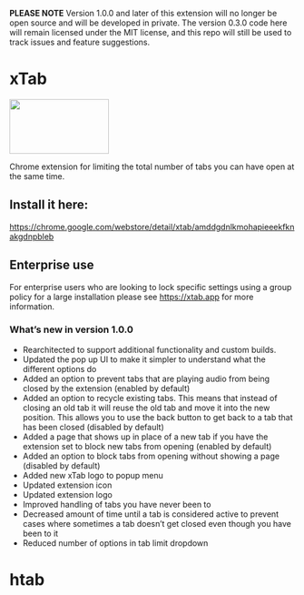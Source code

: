 **PLEASE NOTE** Version 1.0.0 and later of this extension will no longer be open source and will be developed in private. The version 0.3.0 code here will remain licensed under the MIT license, and this repo will still be used to track issues and feature suggestions.

# xTab

<img width="175" height="96" src="https://user-images.githubusercontent.com/259316/55256280-11fb4380-5233-11e9-88e8-800475180e93.png" />

Chrome extension for limiting the total number of tabs you can have open at the same time.

## Install it here:

https://chrome.google.com/webstore/detail/xtab/amddgdnlkmohapieeekfknakgdnpbleb

## Enterprise use

For enterprise users who are looking to lock specific settings using a group policy for a large installation please see https://xtab.app for more information.

### What’s new in version 1.0.0

- Rearchitected to support additional functionality and custom builds.
- Updated the pop up UI to make it simpler to understand what the different options do
- Added an option to prevent tabs that are playing audio from being closed by the extension (enabled by default)
- Added an option to recycle existing tabs. This means that instead of closing an old tab it will reuse the old tab and move it into the new position. This allows you to use the back button to get back to a tab that has been closed (disabled by default)
- Added a page that shows up in place of a new tab if you have the extension set to block new tabs from opening (enabled by default)
- Added an option to block tabs from opening without showing a page (disabled by default)
- Added new xTab logo to popup menu
- Updated extension icon 
- Updated extension logo
- Improved handling of tabs you have never been to
- Decreased amount of time until a tab is considered active to prevent cases where sometimes a tab doesn’t get closed even though you have been to it 
- Reduced number of options in tab limit dropdown
# htab
